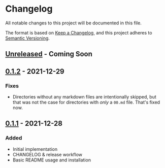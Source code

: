 # Changelog

All notable changes to this project will be documented in this file.

The format is based on [Keep a Changelog](https://keepachangelog.com/en/1.0.0/), and this project adheres to [Semantic Versioning](https://semver.org/spec/v2.0.0.html).

<!-- next-header -->
## [Unreleased] - Coming Soon

## [0.1.2] - 2021-12-29

### Fixes

* Directories without any markdown files are intentionally skipped, but that was not the case for directories with _only_ a `00.md` file. That's fixed now.

## [0.1.1] - 2021-12-28

### Added

* Initial implementation
* CHANGELOG & release workflow
* Basic README usage and installation

<!-- next-url -->
[Unreleased]: https://github.com/elmdash/mdbook-fs-summary/compare/v0.1.2...HEAD
[0.1.2]: https://github.com/elmdash/mdbook-fs-summary/compare/v0.1.1...v0.1.2
[0.1.1]: https://github.com/Downstream/downsync/compare/v0.1.0...v0.1.1
